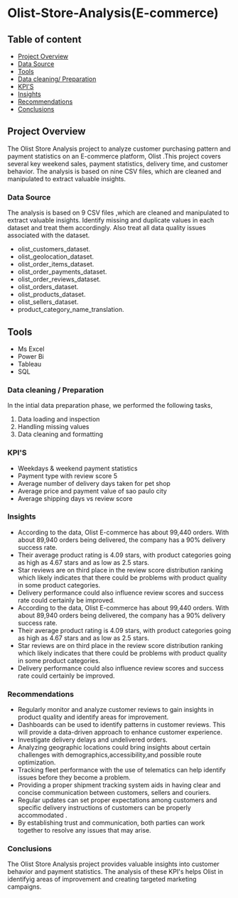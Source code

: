 # Olist-Store-Analysis(E-commerce)

## Table of content
- [Project Overview](#project-overview)
- [Data Source](#data-source)
- [Tools](#tools)
- [Data cleaning/ Preparation](#data-cleaning)
- [KPI'S](#kpi's)
- [Insights](#insights)
- [Recommendations](#recommendations)
- [Conclusions](#conclusions)


## Project Overview

The Olist Store Analysis project to analyze customer purchasing pattern and payment statistics on an E-commerce platform, Olist .This project covers several key weekend sales, payment statistics, delivery time, and customer behavior. The analysis is based on nine CSV files, which are cleaned and manipulated to extract valuable insights.

### Data Source
The analysis is based on 9 CSV files ,which are cleaned and manipulated to extract valuable insights. Identify missing and duplicate values in each dataset and treat them accordingly. Also treat all data quality issues associated with the dataset.

- olist_customers_dataset.
- olist_geolocation_dataset.
- olist_order_items_dataset.
- olist_order_payments_dataset.
- olist_order_reviews_dataset.
- olist_orders_dataset.
- olist_products_dataset.
- olist_sellers_dataset.
- product_category_name_translation.

## Tools
- Ms Excel
- Power Bi
- Tableau
- SQL

### Data cleaning / Preparation

In the intial data preparation phase, we performed the following tasks,
1. Data loading and inspection
2. Handling missing values
3. Data cleaning and formatting

### KPI'S

- Weekdays & weekend payment statistics
- Payment type with review score 5
- Average number of delivery days taken for pet shop
- Average price and payment value of sao paulo city
- Average shipping days vs review score

 ### Insights
- According to the data, Olist E-commerce has about 99,440 orders. With about 89,940 orders being delivered, the company has a 90% delivery success rate. 
- Their average product rating is 4.09 stars, with product categories going as high as 4.67 stars and as low as 2.5 stars. 
- Star reviews are on third place in the review score distribution ranking which likely indicates that there could be problems with product quality in some product 
   categories. 
- Delivery performance could also influence review scores and success rate could certainly be improved.
- According to the data, Olist E-commerce has about 99,440 orders. With about 89,940 orders being delivered, the company has a 90% delivery success rate. 
- Their average product rating is 4.09 stars, with product categories going as high as 4.67 stars and as low as 2.5 stars. 
- Star reviews are on third place in the review score distribution ranking which likely indicates that there could be problems with product quality in some product 
   categories. 
- Delivery performance could also influence review scores and success rate could certainly be improved.

### Recommendations

- Regularly monitor and analyze customer reviews to gain insights in product quality and identify areas for improvement. 
- Dashboards can be used to identify patterns in customer reviews. This will provide a data-driven approach to enhance customer experience.
- Investigate delivery delays and undelivered orders. 
- Analyzing geographic locations could bring insights about certain challenges with demographics,accessibility,and possible route optimization.
- Tracking fleet performance with the use of telematics can help identify issues before they become a problem.
- Providing a proper shipment tracking system aids in having clear and concise communication between customers, sellers and couriers.
-  Regular updates can set proper expectations among customers and specific delivery instructions of customers can be properly accommodated .
- By establishing trust and communication, both parties can work together to resolve any issues that may arise.

### Conclusions

The Olist Store Analysis project provides valuable insights into customer behavior and payment statistics. The analysis of these KPI's helps Olist in identifyig areas of improvement and creating targeted marketing campaigns. 






